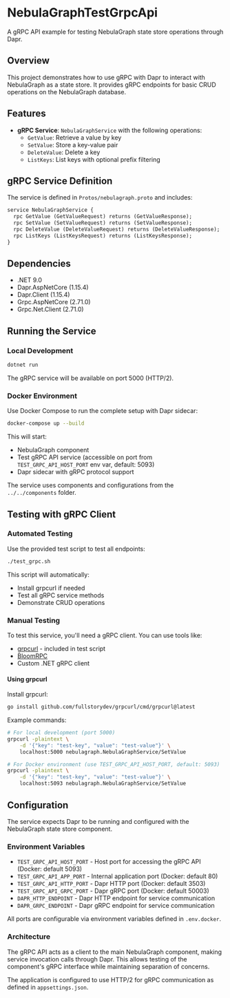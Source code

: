 # NebulaGraphTestGrpcApi

A gRPC API example for testing NebulaGraph state store operations through Dapr.

## Overview

This project demonstrates how to use gRPC with Dapr to interact with NebulaGraph as a state store. It provides gRPC endpoints for basic CRUD operations on the NebulaGraph database.

## Features

- **gRPC Service**: `NebulaGraphService` with the following operations:
  - `GetValue`: Retrieve a value by key
  - `SetValue`: Store a key-value pair
  - `DeleteValue`: Delete a key
  - `ListKeys`: List keys with optional prefix filtering

## gRPC Service Definition

The service is defined in `Protos/nebulagraph.proto` and includes:

```protobuf
service NebulaGraphService {
  rpc GetValue (GetValueRequest) returns (GetValueResponse);
  rpc SetValue (SetValueRequest) returns (SetValueResponse);
  rpc DeleteValue (DeleteValueRequest) returns (DeleteValueResponse);
  rpc ListKeys (ListKeysRequest) returns (ListKeysResponse);
}
```

## Dependencies

- .NET 9.0
- Dapr.AspNetCore (1.15.4)
- Dapr.Client (1.15.4)
- Grpc.AspNetCore (2.71.0)
- Grpc.Net.Client (2.71.0)

## Running the Service

### Local Development

```bash
dotnet run
```

The gRPC service will be available on port 5000 (HTTP/2).

### Docker Environment

Use Docker Compose to run the complete setup with Dapr sidecar:

```bash
docker-compose up --build
```

This will start:
- NebulaGraph component
- Test gRPC API service (accessible on port from `TEST_GRPC_API_HOST_PORT` env var, default: 5093)
- Dapr sidecar with gRPC protocol support

The service uses components and configurations from the `../../components` folder.

## Testing with gRPC Client

### Automated Testing

Use the provided test script to test all endpoints:

```bash
./test_grpc.sh
```

This script will automatically:
- Install grpcurl if needed
- Test all gRPC service methods
- Demonstrate CRUD operations

### Manual Testing

To test this service, you'll need a gRPC client. You can use tools like:

- [grpcurl](https://github.com/fullstorydev/grpcurl) - included in test script
- [BloomRPC](https://github.com/uw-labs/bloomrpc)
- Custom .NET gRPC client

#### Using grpcurl

Install grpcurl:
```bash
go install github.com/fullstorydev/grpcurl/cmd/grpcurl@latest
```

Example commands:
```bash
# For local development (port 5000)
grpcurl -plaintext \
    -d '{"key": "test-key", "value": "test-value"}' \
    localhost:5000 nebulagraph.NebulaGraphService/SetValue

# For Docker environment (use TEST_GRPC_API_HOST_PORT, default: 5093)
grpcurl -plaintext \
    -d '{"key": "test-key", "value": "test-value"}' \
    localhost:5093 nebulagraph.NebulaGraphService/SetValue
```

## Configuration

The service expects Dapr to be running and configured with the NebulaGraph state store component.

### Environment Variables

- `TEST_GRPC_API_HOST_PORT` - Host port for accessing the gRPC API (Docker: default 5093)
- `TEST_GRPC_API_APP_PORT` - Internal application port (Docker: default 80) 
- `TEST_GRPC_API_HTTP_PORT` - Dapr HTTP port (Docker: default 3503)
- `TEST_GRPC_API_GRPC_PORT` - Dapr gRPC port (Docker: default 50003)
- `DAPR_HTTP_ENDPOINT` - Dapr HTTP endpoint for service communication
- `DAPR_GRPC_ENDPOINT` - Dapr gRPC endpoint for service communication

All ports are configurable via environment variables defined in `.env.docker`.

### Architecture

The gRPC API acts as a client to the main NebulaGraph component, making service invocation calls through Dapr. This allows testing of the component's gRPC interface while maintaining separation of concerns.

The application is configured to use HTTP/2 for gRPC communication as defined in `appsettings.json`.
